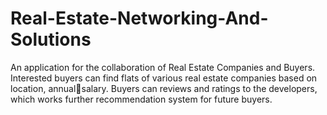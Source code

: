 # Real-Estate-Networking-And-Solutions
An application for the collaboration of Real Estate Companies and Buyers. Interested buyers can find flats of various real estate companies based on location, annualsalary.
Buyers can reviews and ratings to the developers, which works further recommendation system for future buyers.
